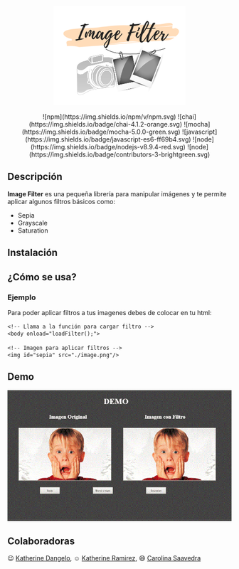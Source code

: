 <p align="center">
  <img src="assets/demo/images/logo.png"/>
</p>

<p align="center">
![npm](https://img.shields.io/npm/v/npm.svg)
![chai](https://img.shields.io/badge/chai-4.1.2-orange.svg)
![mocha](https://img.shields.io/badge/mocha-5.0.0-green.svg)
![javascript](https://img.shields.io/badge/javascript-es6-ff69b4.svg)
![node](https://img.shields.io/badge/nodejs-v8.9.4-red.svg)
![node](https://img.shields.io/badge/contributors-3-brightgreen.svg)
</p> 


## Descripción

**Image Filter** es una pequeña librería para manipular imágenes y te permite aplicar algunos filtros básicos como: 
- Sepia 
- Grayscale
- Saturation

## Instalación

## ¿Cómo se usa?
### Ejemplo

Para poder aplicar filtros a tus imagenes debes de colocar en tu html:

```
<!-- Llama a la función para cargar filtro -->
<body onload="loadFilter();">

<!-- Imagen para aplicar filtros -->
<img id="sepia" src="./image.png"/>
```
## Demo
![Demo](assets/demo/images/gif-imgFilter.gif)

## Colaboradoras

:wink: [Katherine Dangelo](https://github.com/Kdangelo),
:relaxed: [Katherine Ramirez](https://github.com/katherineRamirez),
:smile: [Carolina Saavedra](https://github.com/saahub)

